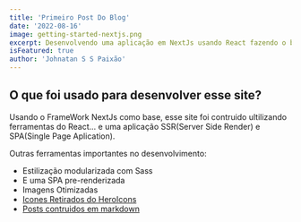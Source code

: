 ```yaml
---
title: 'Primeiro Post Do Blog'
date: '2022-08-16'
image: getting-started-nextjs.png
excerpt: Desenvolvendo uma aplicação em NextJs usando React fazendo o build em SSR, Para a estilização... eu uso Sass para facilitar na organização do site, os arquivos ficam separados em modulos.
isFeatured: true
author: 'Johnatan S S Paixão'
---
```



## O que foi usado para desenvolver esse site?

Usando o FrameWork NextJs como base, esse site foi contruido ultilizando ferramentas do React... e uma aplicação SSR(Server Side Render) e SPA(Single Page Aplication).

Outras ferramentas importantes no desenvolvimento:

- Estilização modularizada com Sass
- E uma SPA pre-renderizada
- Imagens Otimizadas
- [Icones Retirados do HeroIcons](https://heroicons.com/)
- [Posts contruidos em markdown](https://www.npmjs.com/package/react-markdown)
